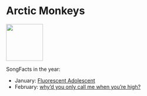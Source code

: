 # Arctic Monkeys

<img src="https://th.bing.com/th/id/R.9cf723e0b8187d514317c4a01d611640?rik=xn6qRNBjIP3HrA&riu=http%3a%2f%2fwww.grandcanalhotel.ie%2ffiles%2fhotel%2fdownloads%2ftickets-arctic-monkeys.jpg&ehk=0JXG6LWUBA3Ua7XkfEWK6SxHAQKl7GfP8keEjQflykM%3d&risl=&pid=ImgRaw&r=0" height="100" width="100" />

SongFacts in the year:

- January: [Fluorescent Adolescent](../song/jan/fluorescent_adolescent.md)
- February: [why’d you only call me when you’re high?](../song/feb/why’d_you_only_call_me.md)

